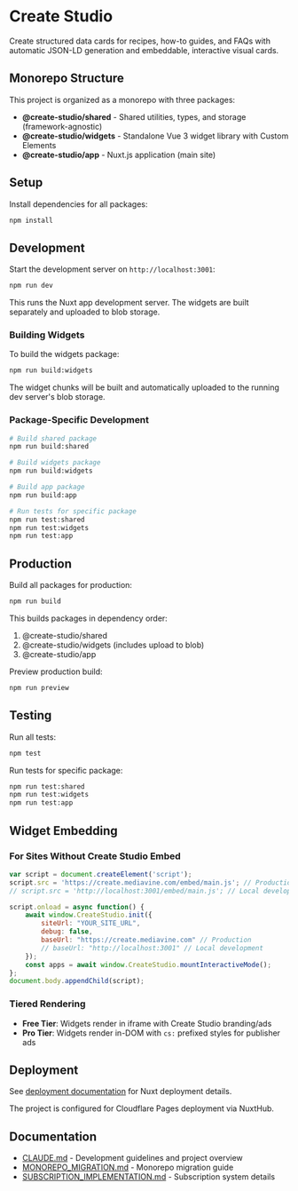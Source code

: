 # Create Studio

Create structured data cards for recipes, how-to guides, and FAQs with automatic JSON-LD generation and embeddable, interactive visual cards.

## Monorepo Structure

This project is organized as a monorepo with three packages:

- **@create-studio/shared** - Shared utilities, types, and storage (framework-agnostic)
- **@create-studio/widgets** - Standalone Vue 3 widget library with Custom Elements
- **@create-studio/app** - Nuxt.js application (main site)

## Setup

Install dependencies for all packages:

```bash
npm install
```

## Development

Start the development server on `http://localhost:3001`:

```bash
npm run dev
```

This runs the Nuxt app development server. The widgets are built separately and uploaded to blob storage.

### Building Widgets

To build the widgets package:

```bash
npm run build:widgets
```

The widget chunks will be built and automatically uploaded to the running dev server's blob storage.

### Package-Specific Development

```bash
# Build shared package
npm run build:shared

# Build widgets package
npm run build:widgets

# Build app package
npm run build:app

# Run tests for specific package
npm run test:shared
npm run test:widgets
npm run test:app
```

## Production

Build all packages for production:

```bash
npm run build
```

This builds packages in dependency order:
1. @create-studio/shared
2. @create-studio/widgets (includes upload to blob)
3. @create-studio/app

Preview production build:

```bash
npm run preview
```

## Testing

Run all tests:

```bash
npm test
```

Run tests for specific package:

```bash
npm run test:shared
npm run test:widgets
npm run test:app
```

## Widget Embedding

### For Sites Without Create Studio Embed

```js
var script = document.createElement('script');
script.src = 'https://create.mediavine.com/embed/main.js'; // Production
// script.src = 'http://localhost:3001/embed/main.js'; // Local development

script.onload = async function() {
    await window.CreateStudio.init({
        siteUrl: "YOUR_SITE_URL",
        debug: false,
        baseUrl: "https://create.mediavine.com" // Production
        // baseUrl: "http://localhost:3001" // Local development
    });
    const apps = await window.CreateStudio.mountInteractiveMode();
};
document.body.appendChild(script);
```

### Tiered Rendering

- **Free Tier**: Widgets render in iframe with Create Studio branding/ads
- **Pro Tier**: Widgets render in-DOM with `cs:` prefixed styles for publisher ads

## Deployment

See [deployment documentation](https://nuxt.com/docs/getting-started/deployment) for Nuxt deployment details.

The project is configured for Cloudflare Pages deployment via NuxtHub.

## Documentation

- [CLAUDE.md](CLAUDE.md) - Development guidelines and project overview
- [MONOREPO_MIGRATION.md](MONOREPO_MIGRATION.md) - Monorepo migration guide
- [SUBSCRIPTION_IMPLEMENTATION.md](SUBSCRIPTION_IMPLEMENTATION.md) - Subscription system details
